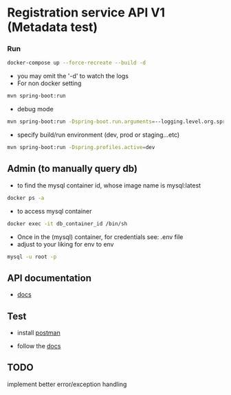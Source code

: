 # Registration service API V1 (Metadata test)

### Run 

```bash
docker-compose up --force-recreate --build -d
```
- you may omit the '-d' to watch the logs
- For non docker setting
```bash
mvn spring-boot:run
```

- debug mode 
```bash
mvn spring-boot:run -Dspring-boot.run.arguments=--logging.level.org.springframework=TRACE
```

- specify build/run environment (dev, prod or staging...etc)

```bash
mvn spring-boot:run -Dspring.profiles.active=dev 
```

## Admin (to manually query db)

- to find the mysql container id, whose image name is mysql:latest
```bash
docker ps -a 
```
- to access mysql container 

```bash 
docker exec -it db_container_id /bin/sh
```

- Once in the (mysql) container, for credentials see: .env file 
- adjust to your liking for env to env
```bash
mysql -u root -p  
```

## API documentation 
- [docs](http://localhost:8080/apidocs/)

## Test
- install [postman](https://www.postman.com/downloads/)

- follow the [docs](https://learning.postman.com/docs/getting-started/introduction/)

## TODO
implement better error/exception handling